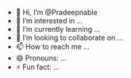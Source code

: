 - 👋 Hi, I’m @Pradeepnable
- 👀 I’m interested in ...
- 🌱 I’m currently learning ...
- 💞️ I’m looking to collaborate on ...
- 📫 How to reach me ...
- 😄 Pronouns: ...
- ⚡ Fun fact: ...

<!---
Pradeepnable/Pradeepnable is a ✨ special ✨ repository because its `README.md` (this file) appears on your GitHub profile.
You can click the Preview link to take a look at your changes.
--->
